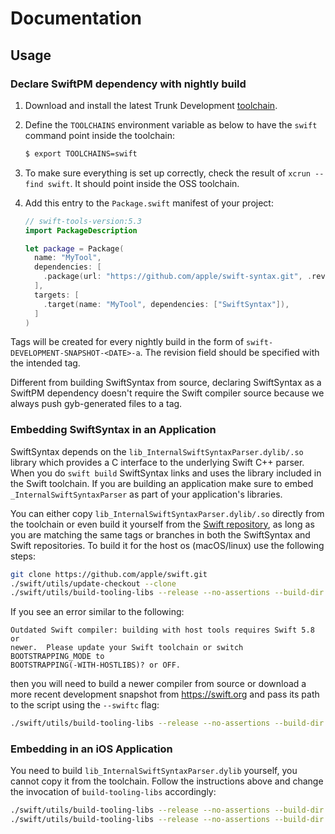 # Documentation

## Usage

### Declare SwiftPM dependency with nightly build

1. Download and install the latest Trunk Development [toolchain](https://swift.org/download/#snapshots).

2. Define the `TOOLCHAINS` environment variable as below to have the `swift` command point inside the toolchain:
    ```bash
    $ export TOOLCHAINS=swift
    ```

3. To make sure everything is set up correctly, check the result of `xcrun --find swift`. It should point inside the OSS toolchain.

4. Add this entry to the `Package.swift` manifest of your project:

    ```swift
    // swift-tools-version:5.3
    import PackageDescription

    let package = Package(
      name: "MyTool",
      dependencies: [
        .package(url: "https://github.com/apple/swift-syntax.git", .revision("swift-DEVELOPMENT-SNAPSHOT-2019-02-26-a")),
      ],
      targets: [
        .target(name: "MyTool", dependencies: ["SwiftSyntax"]),
      ]
    )
    ```

Tags will be created for every nightly build in the form of `swift-DEVELOPMENT-SNAPSHOT-<DATE>-a`. The revision field
should be specified with the intended tag.

Different from building SwiftSyntax from source, declaring SwiftSyntax as a SwiftPM dependency doesn't require
the Swift compiler source because we always push gyb-generated files to a tag.

### Embedding SwiftSyntax in an Application

SwiftSyntax depends on the `lib_InternalSwiftSyntaxParser.dylib/.so` library which provides a C interface to the underlying Swift C++ parser. When you do `swift build` SwiftSyntax links and uses the library included in the Swift toolchain. If you are building an application make sure to embed `_InternalSwiftSyntaxParser` as part of your application's libraries.

You can either copy `lib_InternalSwiftSyntaxParser.dylib/.so` directly from the toolchain or even build it yourself from the [Swift repository](https://github.com/apple/swift), as long as you are matching the same tags or branches in both the SwiftSyntax and Swift repositories. To build it for the host os (macOS/linux) use the following steps:

```bash
git clone https://github.com/apple/swift.git
./swift/utils/update-checkout --clone
./swift/utils/build-tooling-libs --release --no-assertions --build-dir /tmp/tooling-libs-build
```

If you see an error similar to the following:

```
Outdated Swift compiler: building with host tools requires Swift 5.8 or
newer.  Please update your Swift toolchain or switch BOOTSTRAPPING_MODE to
BOOTSTRAPPING(-WITH-HOSTLIBS)? or OFF.
```

then you will need to build a newer compiler from source or download a more recent development snapshot from https://swift.org and pass its path to the script using the `--swiftc` flag:

```bash
./swift/utils/build-tooling-libs --release --no-assertions --build-dir /tmp/tooling-libs-build --swiftc /path/to/newer/swiftc
```

### Embedding in an iOS Application

You need to build `lib_InternalSwiftSyntaxParser.dylib` yourself, you cannot copy it from the toolchain. Follow the instructions above and change the invocation of `build-tooling-libs` accordingly:

```bash
./swift/utils/build-tooling-libs --release --no-assertions --build-dir /tmp/tooling-libs-build-iossim --host iphonesimulator --architectures x86_64
./swift/utils/build-tooling-libs --release --no-assertions --build-dir /tmp/tooling-libs-build-ios --host iphoneos --architectures arm64
```
